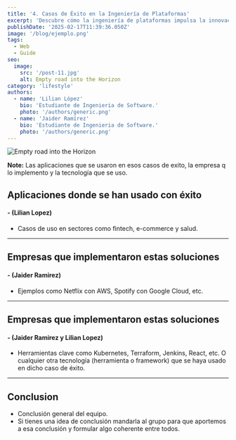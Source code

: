 ```yaml
---
title: '4. Casos de Éxito en la Ingeniería de Plataformas'
excerpt: 'Descubre cómo la ingeniería de plataformas impulsa la innovación en el desarrollo de software. En este blog, exploramos casos de éxito de empresas que han optimizado sus flujos de trabajo, mejorado la colaboración entre equipos y acelerado la entrega de productos mediante plataformas internas, automatización y DevOps. ¡Inspírate con sus logros! 🎉'
publishDate: '2025-02-17T11:39:36.050Z'
image: '/blog/ejemplo.png'
tags:
  - Web
  - Guide
seo:
  image:
    src: '/post-11.jpg'
    alt: Empty road into the Horizon
category: 'lifestyle'
authors:
  - name: 'Lilian López'
    bio: 'Estudiante de Ingenieria de Software.'
    photo: '/authors/generic.png'
  - name: 'Jaider Ramírez'
    bio: 'Estudiante de Ingenieria de Software.'
    photo: '/authors/generic.png'
---
```


![Empty road into the Horizon](/post-11.jpg)

**Note:** Las aplicaciones que se usaron en esos casos de exito, la empresa q lo implemento y la tecnología que se uso.

## **Aplicaciones donde se han usado con éxito**

#### **- (Lilian Lopez)**

- Casos de uso en sectores como fintech, e-commerce y salud.

---

## **Empresas que implementaron estas soluciones**

#### **- (Jaider Ramirez)**

- Ejemplos como Netflix con AWS, Spotify con Google Cloud, etc.

---

## **Empresas que implementaron estas soluciones**

#### **- (Jaider Ramirez y Lilian Lopez)**

- Herramientas clave como Kubernetes, Terraform, Jenkins, React, etc. O cualquier otra tecnología (herramienta o framework) que se haya usado en dicho caso de éxito.

---

## Conclusion

- Conclusión general del equipo.
- Si tienes una idea de conclusión mandarla al grupo para que aportemos a esa conclusión y formular algo coherente entre todos.
